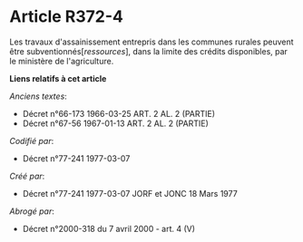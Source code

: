 # Article R372-4

Les travaux d'assainissement entrepris dans les communes rurales peuvent être subventionnés[*ressources*], dans la limite des
crédits disponibles, par le ministère de l'agriculture.

**Liens relatifs à cet article**

_Anciens textes_:

  - Décret n°66-173 1966-03-25 ART. 2 AL. 2 (PARTIE)
  - Décret n°67-56 1967-01-13 ART. 2 AL. 2 (PARTIE)

_Codifié par_:

  - Décret n°77-241 1977-03-07

_Créé par_:

  - Décret n°77-241 1977-03-07 JORF et JONC 18 Mars 1977

_Abrogé par_:

  - Décret n°2000-318 du 7 avril 2000 - art. 4 (V)
